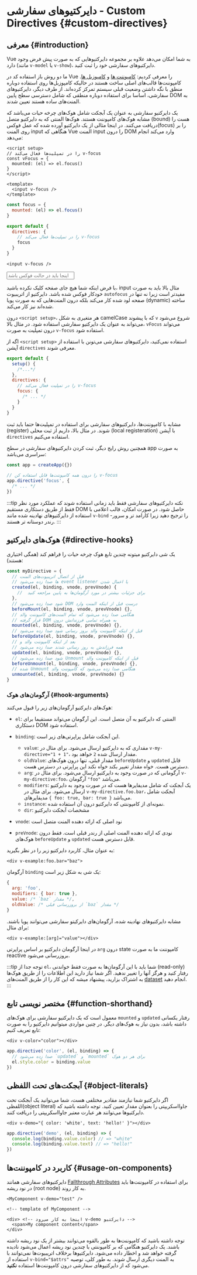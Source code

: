# دایرکتیوهای سفارشی - Custom Directives {#custom-directives}

<script setup>
const vFocus = {
  mounted: el => {
    el.focus()
  }
}
</script>

## معرفی {#introduction}

Vue به شما امکان می‌دهد علاوه بر مجموعه دایرکتیوهایی که به صورت پیش فرض وجود دارد (مانند `v-model` یا `v-show`)، دایرکتیوهای سفارشی خود را ثبت کنید.

ما دو روش باز استفاده کد در Vue را معرفی کردیم: [کامپوننت ها](/guide/essentials/component-basics) و [کامپوزبل ها](./composables). کامپوننت‌ها قالب‌های اصلی ساخت هستند در حالیکه کامپوزبل‌ها روی استفاده دوباره منطق با نگه داشتن وضعیت قبلی سیستم تمرکز کرده‌اند. از طرف دیگر، دایرکتیو‌های سفارشی، اساسا برای استفاده دوباره منطقی که شامل دسترسی سطح پایین DOM به المنت‌های ساده هستند تعیین شدند.

یک دایرکتیو سفارشی به عنوان یک آبجکت شامل هوک‌های چرخه حیات می‌باشد که مشابه هوک‌های کامپوننت هستند. هوک‌‌ها المنتی که به دایرکتیو متصل (bound) هست را دریافت می‌کنند. در اینجا مثالی از یک دایرکتیو آورده شده که عمل فوکس(focus) را بر روی المنت input هنگاهی که Vue المنت input را درون DOM وارد می‌کند انجام می‌دهد:

<div class="composition-api">

```vue
<script setup>
// را در تمپلیت‌‌ها فعال می‌کند v-focus
const vFocus = {
  mounted: (el) => el.focus()
}
</script>

<template>
  <input v-focus />
</template>
```

</div>

<div class="options-api">

```js
const focus = {
  mounted: (el) => el.focus()
}

export default {
  directives: {
    // را در تمپلیت‌‌ها فعال می‌کند v-focus
    focus
  }
}
```

```vue-html
<input v-focus />
```

</div>

<div class="demo">
  <input v-focus placeholder="اینجا باید در حالت فوکس باشد" />
</div>

با فرض اینکه شما هیچ جای صفحه کلیک نکرده باشید، input مثال بالا باید به صورت خودکار فوکس شده باشد. دایرکتیو از اتریبیوت `autofocus` مفیدتر است زیرا نه تنها در صفحه لود شده کار می‌‌کند بلکه درون المنت‌هایی که به صورت پویا (dynamic) ساخته شده‌اند نیز کار می‌‌کند.

<div class="composition-api">

درون `<script setup>`، هر متغیری به شکل camelCase که با پیشوند `v` شروع می‌شود می‌تواند به عنوان یک دایرکتیو سفارشی استفاده شود. در مثال بالا، `vFocus` می‌تواند درون تمپلیت به صورت `v-focus` استفاده شود.

اگه از `<script setup>` استفاده نمی‌کنید، دایرکتیو‌های سفارشی می‌تونن با استفاده از آپشن `directives` معرفی شوند.

```js
export default {
  setup() {
    /*...*/
  },
  directives: {
    // را در تمپلیت فعال می‌کند v-focus
    focus: {
      /* ... */
    }
  }
}
```

</div>

<div class="options-api">

مشابه با کامپوننت‌‌ها، دایرکتیوهای سفارشی برای استفاده در تمپلیت‌‌ها حتما باید ثبت (register) شوند. در مثال بالا، داریم از ثبت محلی (local registeration) با آپشن `directives` استفاده می‌کنیم.

</div>

همچنین روش رایج دیگر، ثبت کردن دایرکتیوهای سفارشی در سطح app به صورت سراسری می‌باشد:

```js
const app = createApp({})

// را درون همه کامپوننت‌‌ها قابل استفاده کن v-focus
app.directive('focus', {
  /* ... */
})
```

:::tip نکته
دایرکتیوهای سفارشی فقط باید زمانی استفاده شوند که عملکرد مورد نظر فقط از طریق دستکاری مستقیم DOM حاصل شود. در صورت امکان، قالب اعلامی با استفاده از دایرکتیوهای نهادینه شده مانند `v-bind` را ترجیح دهید زیرا کارامد تر و سرور-رندر دوستانه تر هستند.
:::

## هوک‌های دایرکتیو {#directive-hooks}

یک شی دایرکتیو میتونه چندین تابع هوک چرخه حیات را فراهم کند (همگی اختیاری هستند):

```js
const myDirective = {
  // قبل از اتصال اتریبیوت‌های المنت 
  // ها صدا زده می‌شود event listener یا اعمال شدن 
  created(el, binding, vnode, prevVnode) {
    //  برای جزئیات بیشتر در مورد آرگومان‌ها به پایین مراجعه کنید
  },
  // شود صدا زده می‌شود DOM درست قبل از اینکه المنت وارد
  beforeMount(el, binding, vnode, prevVnode) {},
  // هنگامی صدا زده می‌شود که تمام المنت‌های کامپوننت والد
  // قرار گرفته DOM به همراه تمامی فرزندانش درون
  mounted(el, binding, vnode, prevVnode) {},
  // قبل از اینکه کامپوننت والد بروز رسانی شود صدا زده می‌شود
  beforeUpdate(el, binding, vnode, prevVnode) {},
  // بعد از اینکه کامپوننت والد و 
  // همه فرزاندش به روز رسانی شدند صدا زده می‌شود
  updated(el, binding, vnode, prevVnode) {},
  // شود صدا زده می‌شود Unmount قبل از اینکه کامپوننت والد
  beforeUnmount(el, binding, vnode, prevVnode) {},
  // شده Unmount هنگامی صدا زده می‌شود که کامپوننت والد
  unmounted(el, binding, vnode, prevVnode) {}
}
```

### آرگومان‌های هوک {#hook-arguments}

هوک‌های دایرکتیو آرگومان‌های زیر را قبول می‌کنند:

- `el`: المنتی که دایرکتیو به آن متصل است. این آرگومان می‌تواند مستقیما برای دستکاری DOM استفاده شود. 

- `binding`: این آبجکت شامل پراپرتی‌های زیر است.

  - `value`: مقداری که به دایرکتیو ارسال می‌شود. برای مثال در `v-my-directive="1 + 1"‎`، مقدار ارسال شده `2` خواهد بود.
  - `oldValue`: مقدار قبلی، تنها درون هوک‌های `beforeUpdate` و `updated` قابل دسترس هست. خواه مقدار تغییر بکند خواه نکند این پراپرتی در دسترس هست.
  - `arg`: آرگومانی که در صورت وجود به دایرکتیو ارسال می‌شود. برای مثال در `v-my-directive:foo`، آرگومان `"foo"` می‌باشد.
  - `modifiers`:  یک آبجکت که شامل مدیفایرها هست که در صورت وجود به دایرکتیو ارسال می‌شود. برای مثال در `v-my-directive.foo.bar`،  آبجکت شامل مدیفایرهای `{ foo: true, bar: true }` می‌باشد.
  - `instance`: نمونه‌ای از کامپوننتی که دایرکتیو درون آن استفاده شده.
  - `dir`: مشخصات آبجکت دایرکتیو

- `vnode`: نود اصلی که ارائه دهنده المنت متصل است
- `preVnode`: نودی که ارائه دهنده المنت اصلی از رندر قبلی است. فقط درون هوک‌های `beforeUpdate` و `updated` قابل دسترس هست.

به عنوان مثال، کاربرد دایرکتیو زیر را در نظر بگیرید:

```vue-html
<div v-example:foo.bar="baz">
```

آرگومان `binding` یک شی به شکل زیر است:

```js
{
  arg: 'foo',
  modifiers: { bar: true },
  value: /* `baz` مقدار */,
  oldValue: /* از بروزرسانی قبلی `baz` مقدار */
}
```

مشابه دایرکتیوهای نهادینه شده، آرگومان‌های دایرکیتو سفارشی می‌توانند پویا باشند. برای مثال:

```vue-html
<div v-example:[arg]="value"></div>
```

در اینجا آرگومان دایرکتیو بر اساس پراپرتی `arg` درون state کامپوننت ما به صورت reactive بروزرسانی می‌شود.

:::tip توجه
جدا از `el`، شما باید با این آرگومان‌‌ها به صورت فقط خواندنی (read-only) رفتار کنید و هرگز آنها را تغییر ندهید. اگر شما نیاز دارید این اطلاعات را از طریق هوک‌‌ها به اشتراک بزارید، پیشنهاد میشه که این کار را از طریق المنت‌های [dataset](https://developer.mozilla.org/en-US/docs/Web/API/HTMLElement/dataset) انجام دهید.
:::

## مختصر نویسی تابع {#function-shorthand}

معمول است که یک دایرکتیو سفارشی برای هوک‌های `mounted` و `updated` رفتار یکسانی داشته باشد، بدون نیاز به هوک‌های دیگر. در چنین مواردی میتوانیم دایرکتیو را به صورت تابع تعریف کنیم:

```vue-html
<div v-color="color"></div>
```

```js
app.directive('color', (el, binding) => {
  // صدا زده می‌شود `updated` و `mounted` برای هر دو هوک
  el.style.color = binding.value
})
```

## آبجکت‌های تحت اللفظی {#object-literals}

اگر دایرکتیو شما نیازمند مقادیر مختلفی هست، شما می‌توانید یک آبجکت تحت اللفظی(object literal) جاوااسکریپتی را بعنوان مقدار تعیین کنید. توجه داشته باشید که دایرکتیوها می‌توانند هر عبارت معتبر جاوااسکریپتی را دریافت کنند.

```vue-html
<div v-demo="{ color: 'white', text: 'hello!' }"></div>
```

```js
app.directive('demo', (el, binding) => {
  console.log(binding.value.color) // => "white"
  console.log(binding.value.text) // => "hello!"
})
```

## کاربرد در کامپوننت‌‌ها {#usage-on-components}

دایرکتیوهای سفارشی همانند [Fallthrough Attributes](/guide/components/attrs) برای استفاده در کامپوننت‌‌ها باید در نود ریشه (root node) به کار روند.

```vue-html
<MyComponent v-demo="test" />
```

```vue-html
<!-- template of MyComponent -->

<div> <!-- اینجا به کار می‌رود v-demo دایرکتیو -->
  <span>My component content</span>
</div>
```

توجه داشته باشید که کامپوننت‌‌ها به طور بالقوه می‌توانند بیشتر از یک نود ریشه داشته باشند. یک دایرکتیو هنگامی که بر کامپوننتی با چندین نود ریشه اعمال می‌شود نادیده گرفته خواهد شد و اخطار داده می‌شود. دایرکتیوها برخلاف اتریبیوت‌ها نمی‌توانند با استفاده از `v-bind="$attrs"‎` به المنت دیگری ارسال شوند. به طور کلی، توصیه می‌شود که از دایرکتیوهای سفارشی درون کامپوننت‌‌ها استفاده **نکنید**.
